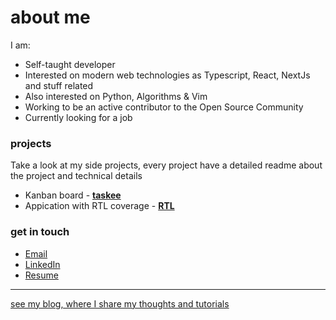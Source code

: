 # about me
I am:
  - Self-taught developer
  - Interested on modern web technologies as Typescript, React, NextJs and stuff related
  - Also interested on Python, Algorithms & Vim
  - Working to be an active contributor to the Open Source Community
  - Currently looking for a job

### projects

Take a look at my side projects, every project have a detailed readme about the project and technical details
 - Kanban board - **[taskee](https://github.com/joaovitorzv/taskei)**
 - Appication with RTL coverage - **[RTL](https://github.com/joaovitorzv/rtl)**

### get in touch
  - <a href='mailto:joaovitorzv@outlook.com'>Email</a>
  - <a href="https://www.linkedin.com/in/jo%C3%A3o-vitor-veras-165045186/">LinkedIn</a>
  - <a href="https://github.com/joaovitorzv/joaovitorzv/blob/master/Resume.pdf">Resume</a>

-------------------------------------------------------------------------------------------------
<a href='joaovitorzv.github.io'>see my blog, where I share my thoughts and tutorials</a>
